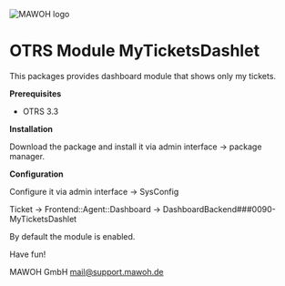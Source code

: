 ![MAWOH logo](http://www.mawoh.de/wp-content/themes/xtreme-minimalist/images/mawohheader.png)

OTRS Module MyTicketsDashlet
============================

This packages provides dashboard module that shows only my tickets.

**Prerequisites**

- OTRS 3.3

**Installation**

Download the package and install it via admin interface -> package manager.

**Configuration**

Configure it via admin interface -> SysConfig

Ticket -> Frontend::Agent::Dashboard -> DashboardBackend###0090-MyTicketsDashlet

By default the module is enabled.

Have fun!

MAWOH GmbH
mail@support.mawoh.de


